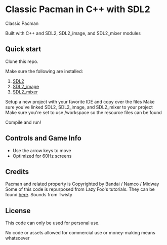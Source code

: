 Classic Pacman in C++ with SDL2
===============================

Classic Pacman

Built with C++ and SDL2, SDL2_image, and SDL2_mixer modules

## Quick start

Clone this repo.

Make sure the following are installed:
1. [SDL2](https://www.libsdl.org/)
2. [SDL2_image](https://www.libsdl.org/projects/SDL_image/)
3. [SDL2_mixer](https://www.libsdl.org/projects/SDL_mixer/)

Setup a new project with your favorite IDE and copy over the files
Make sure you've linked SDL2, SDL2_image, and SDL2_mixer to your project
Make sure you're set to use /workspace so the resource files can be found

Compile and run!

## Controls and Game Info
* Use the arrow keys to move
* Optimized for 60Hz screens

## Credits
Pacman and related property is Copyrighted by Bandai / Namco / Midway
Some of this code is repurposed from Lazy Foo's tutorials.
They can be found [here](http://lazyfoo.net/).
Sounds from Twisty

## License
This code can only be used for personal use.

No code or assets allowed for commercial use or money-making means whatsoever
